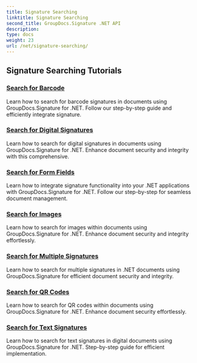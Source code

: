 ```yaml
---
title: Signature Searching
linktitle: Signature Searching
second_title: GroupDocs.Signature .NET API
description: 
type: docs
weight: 23
url: /net/signature-searching/
---
```


## Signature Searching Tutorials
### [Search for Barcode](./search-for-barcode/)
Learn how to search for barcode signatures in documents using GroupDocs.Signature for .NET. Follow our step-by-step guide and efficiently integrate signature.
### [Search for Digital Signatures](./search-for-digital-signatures/)
Learn how to search for digital signatures in documents using GroupDocs.Signature for .NET. Enhance document security and integrity with this comprehensive.
### [Search for Form Fields](./search-for-form-fields/)
Learn how to integrate signature functionality into your .NET applications with GroupDocs.Signature for .NET. Follow our step-by-step for seamless document management.
### [Search for Images](./search-for-images/)
Learn how to search for images within documents using GroupDocs.Signature for .NET. Enhance document security and integrity effortlessly.
### [Search for Multiple Signatures](./search-for-multiple-signatures/)
Learn how to search for multiple signatures in .NET documents using GroupDocs.Signature for efficient document security and integrity.
### [Search for QR Codes](./search-for-qr-codes/)
Learn how to search for QR codes within documents using GroupDocs.Signature for .NET. Enhance document security effortlessly.
### [Search for Text Signatures](./search-for-text-signatures/)
Learn how to search for text signatures in digital documents using GroupDocs.Signature for .NET. Step-by-step guide for efficient implementation.